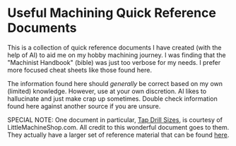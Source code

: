 # Useful Machining Quick Reference Documents

This is a collection of quick reference documents I have created (with the help of AI) to aid me on my hobby machining journey. I was finding that the "Machinist Handbook" (bible) was just too verbose for my needs. I prefer more focused cheat sheets like those found here.

The information found here should _generally_ be correct based on my own (limited) knowledge. However, use at your own discretion. AI likes to hallucinate and just make crap up sometimes. Double check information found here against another source if you are unsure.

SPECIAL NOTE: One document in particular, [Tap Drill Sizes](TapDrillSizes.pdf), is courtesy of LittleMachineShop.com. All credit to this wonderful document goes to them. They actually have a larger set of reference material that can be found [here](https://littlemachineshop.com/info/business_resources.php?ID=1343147249&CAT=1).
